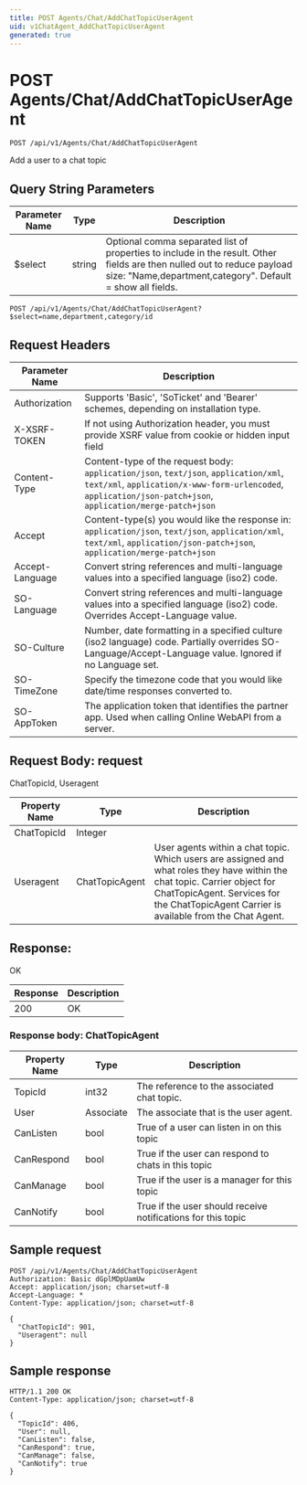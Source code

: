 ```yaml
---
title: POST Agents/Chat/AddChatTopicUserAgent
uid: v1ChatAgent_AddChatTopicUserAgent
generated: true
---
```


# POST Agents/Chat/AddChatTopicUserAgent

```http
POST /api/v1/Agents/Chat/AddChatTopicUserAgent
```

Add a user to a chat topic







## Query String Parameters

| Parameter Name | Type |  Description |
|----------------|------|--------------|
| $select | string |  Optional comma separated list of properties to include in the result. Other fields are then nulled out to reduce payload size: "Name,department,category". Default = show all fields. |

```http
POST /api/v1/Agents/Chat/AddChatTopicUserAgent?$select=name,department,category/id
```


## Request Headers

| Parameter Name | Description |
|----------------|-------------|
| Authorization  | Supports 'Basic', 'SoTicket' and 'Bearer' schemes, depending on installation type. |
| X-XSRF-TOKEN   | If not using Authorization header, you must provide XSRF value from cookie or hidden input field |
| Content-Type | Content-type of the request body: `application/json`, `text/json`, `application/xml`, `text/xml`, `application/x-www-form-urlencoded`, `application/json-patch+json`, `application/merge-patch+json` |
| Accept         | Content-type(s) you would like the response in: `application/json`, `text/json`, `application/xml`, `text/xml`, `application/json-patch+json`, `application/merge-patch+json` |
| Accept-Language | Convert string references and multi-language values into a specified language (iso2) code. |
| SO-Language | Convert string references and multi-language values into a specified language (iso2) code. Overrides Accept-Language value. |
| SO-Culture | Number, date formatting in a specified culture (iso2 language) code. Partially overrides SO-Language/Accept-Language value. Ignored if no Language set. |
| SO-TimeZone | Specify the timezone code that you would like date/time responses converted to. |
| SO-AppToken | The application token that identifies the partner app. Used when calling Online WebAPI from a server. |

## Request Body: request 

ChatTopicId, Useragent 

| Property Name | Type |  Description |
|----------------|------|--------------|
| ChatTopicId | Integer |  |
| Useragent | ChatTopicAgent | User agents within a chat topic. Which users are assigned and what roles they have within the chat topic. <para /> Carrier object for ChatTopicAgent. Services for the ChatTopicAgent Carrier is available from the <see cref="T:SuperOffice.CRM.Services.IChatAgent">Chat Agent</see>. |

## Response:

OK

| Response | Description |
|----------------|-------------|
| 200 | OK |

### Response body: ChatTopicAgent

| Property Name | Type |  Description |
|----------------|------|--------------|
| TopicId | int32 | The reference to the associated chat topic. |
| User | Associate | The associate that is the user agent. |
| CanListen | bool | True of a user can listen in on this topic |
| CanRespond | bool | True if the user can respond to chats in this topic |
| CanManage | bool | True if the user is a manager for this topic |
| CanNotify | bool | True if the user should receive notifications for this topic |

## Sample request

```http!
POST /api/v1/Agents/Chat/AddChatTopicUserAgent
Authorization: Basic dGplMDpUamUw
Accept: application/json; charset=utf-8
Accept-Language: *
Content-Type: application/json; charset=utf-8

{
  "ChatTopicId": 901,
  "Useragent": null
}
```

## Sample response

```http_
HTTP/1.1 200 OK
Content-Type: application/json; charset=utf-8

{
  "TopicId": 406,
  "User": null,
  "CanListen": false,
  "CanRespond": true,
  "CanManage": false,
  "CanNotify": true
}
```